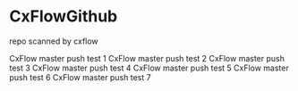 # CxFlowGithub
repo scanned by cxflow

CxFlow master push test 1
CxFlow master push test 2
CxFlow master push test 3
CxFlow master push test 4
CxFlow master push test 5
CxFlow master push test 6
CxFlow master push test 7